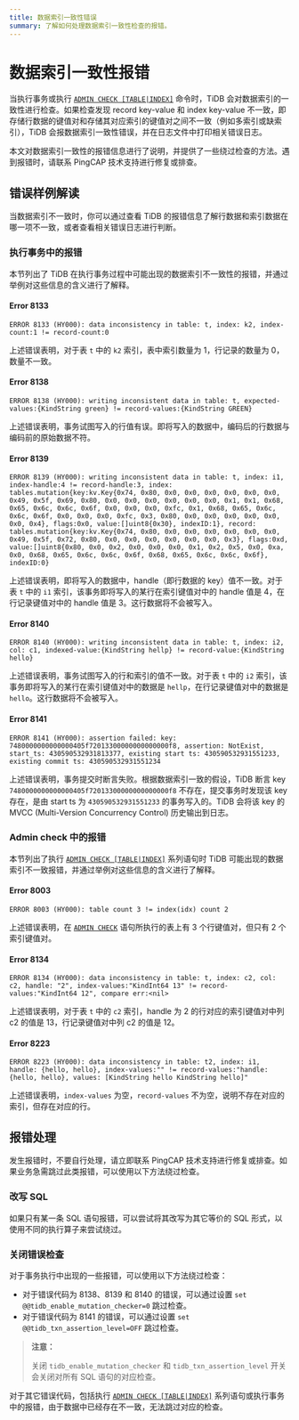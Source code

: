 ```yaml
---
title: 数据索引一致性错误
summary: 了解如何处理数据索引一致性检查的报错。
---
```


# 数据索引一致性报错

当执行事务或执行 [`ADMIN CHECK [TABLE|INDEX]`](/sql-statements/sql-statement-admin-check-table-index.md) 命令时，TiDB 会对数据索引的一致性进行检查。如果检查发现 record key-value 和 index key-value 不一致，即存储行数据的键值对和存储其对应索引的键值对之间不一致（例如多索引或缺索引），TiDB 会报数据索引一致性错误，并在日志文件中打印相关错误日志。

本文对数据索引一致性的报错信息进行了说明，并提供了一些绕过检查的方法。遇到报错时，请联系 PingCAP 技术支持进行修复或排查。

## 错误样例解读

当数据索引不一致时，你可以通过查看 TiDB 的报错信息了解行数据和索引数据在哪一项不一致，或者查看相关错误日志进行判断。

### 执行事务中的报错

本节列出了 TiDB 在执行事务过程中可能出现的数据索引不一致性的报错，并通过举例对这些信息的含义进行了解释。

#### Error 8133

`ERROR 8133 (HY000): data inconsistency in table: t, index: k2, index-count:1 != record-count:0`

上述错误表明，对于表 `t` 中的 `k2` 索引，表中索引数量为 1，行记录的数量为 0，数量不一致。

#### Error 8138

`ERROR 8138 (HY000): writing inconsistent data in table: t, expected-values:{KindString green} != record-values:{KindString GREEN}`

上述错误表明，事务试图写入的行值有误。即将写入的数据中，编码后的行数据与编码前的原始数据不符。

#### Error 8139

`ERROR 8139 (HY000): writing inconsistent data in table: t, index: i1, index-handle:4 != record-handle:3, index: tables.mutation{key:kv.Key{0x74, 0x80, 0x0, 0x0, 0x0, 0x0, 0x0, 0x0, 0x49, 0x5f, 0x69, 0x80, 0x0, 0x0, 0x0, 0x0, 0x0, 0x0, 0x1, 0x1, 0x68, 0x65, 0x6c, 0x6c, 0x6f, 0x0, 0x0, 0x0, 0xfc, 0x1, 0x68, 0x65, 0x6c, 0x6c, 0x6f, 0x0, 0x0, 0x0, 0xfc, 0x3, 0x80, 0x0, 0x0, 0x0, 0x0, 0x0, 0x0, 0x4}, flags:0x0, value:[]uint8{0x30}, indexID:1}, record: tables.mutation{key:kv.Key{0x74, 0x80, 0x0, 0x0, 0x0, 0x0, 0x0, 0x0, 0x49, 0x5f, 0x72, 0x80, 0x0, 0x0, 0x0, 0x0, 0x0, 0x0, 0x3}, flags:0xd, value:[]uint8{0x80, 0x0, 0x2, 0x0, 0x0, 0x0, 0x1, 0x2, 0x5, 0x0, 0xa, 0x0, 0x68, 0x65, 0x6c, 0x6c, 0x6f, 0x68, 0x65, 0x6c, 0x6c, 0x6f}, indexID:0}`

上述错误表明，即将写入的数据中，handle（即行数据的 key）值不一致。对于表 `t` 中的 `i1` 索引，该事务即将写入的某行在索引键值对中的 handle 值是 4，在行记录键值对中的 handle 值是 3。这行数据将不会被写入。

#### Error 8140

`ERROR 8140 (HY000): writing inconsistent data in table: t, index: i2, col: c1, indexed-value:{KindString hellp} != record-value:{KindString hello}`

上述错误表明，事务试图写入的行和索引的值不一致。对于表 `t` 中的 `i2` 索引，该事务即将写入的某行在索引键值对中的数据是 `hellp`，在行记录键值对中的数据是`hello`。这行数据将不会被写入。

#### Error 8141

`ERROR 8141 (HY000): assertion failed: key: 7480000000000000405f72013300000000000000f8, assertion: NotExist, start_ts: 430590532931813377, existing start ts: 430590532931551233, existing commit ts: 430590532931551234`

上述错误表明，事务提交时断言失败。根据数据索引一致的假设，TiDB 断言 key `7480000000000000405f72013300000000000000f8` 不存在，提交事务时发现该 key 存在，是由 start ts 为 `430590532931551233` 的事务写入的。TiDB 会将该 key 的 MVCC (Multi-Version Concurrency Control) 历史输出到日志。

### Admin check 中的报错

本节列出了执行 [`ADMIN CHECK [TABLE|INDEX]`](/sql-statements/sql-statement-admin-check-table-index.md) 系列语句时 TiDB 可能出现的数据索引不一致报错，并通过举例对这些信息的含义进行了解释。

#### Error 8003

`ERROR 8003 (HY000): table count 3 != index(idx) count 2`

上述错误表明，在 [`ADMIN CHECK`](/sql-statements/sql-statement-admin-check-table-index.md) 语句所执行的表上有 3 个行键值对，但只有 2 个索引键值对。

#### Error 8134

`ERROR 8134 (HY000): data inconsistency in table: t, index: c2, col: c2, handle: "2", index-values:"KindInt64 13" != record-values:"KindInt64 12", compare err:<nil>`

上述错误表明，对于表 `t` 中的 `c2` 索引，handle 为 2 的行对应的索引键值对中列 c2 的值是 13，行记录键值对中列 c2 的值是 12。

#### Error 8223

`ERROR 8223 (HY000): data inconsistency in table: t2, index: i1, handle: {hello, hello}, index-values:"" != record-values:"handle: {hello, hello}, values: [KindString hello KindString hello]"`

上述错误表明，`index-values` 为空，`record-values` 不为空，说明不存在对应的索引，但存在对应的行。

## 报错处理

发生报错时，不要自行处理，请立即联系 PingCAP 技术支持进行修复或排查。如果业务急需跳过此类报错，可以使用以下方法绕过检查。

### 改写 SQL

如果只有某一条 SQL 语句报错，可以尝试将其改写为其它等价的 SQL 形式，以使用不同的执行算子来尝试绕过。

### 关闭错误检查

对于事务执行中出现的一些报错，可以使用以下方法绕过检查：

- 对于错误代码为 8138、8139 和 8140 的错误，可以通过设置 `set @@tidb_enable_mutation_checker=0` 跳过检查。
- 对于错误代码为 8141 的错误，可以通过设置 `set @@tidb_txn_assertion_level=OFF` 跳过检查。

> **注意：**
>
> 关闭 `tidb_enable_mutation_checker` 和 `tidb_txn_assertion_level` 开关会关闭对所有 SQL 语句的对应检查。

对于其它错误代码，包括执行 [`ADMIN CHECK [TABLE|INDEX]`](/sql-statements/sql-statement-admin-check-table-index.md) 系列语句或执行事务中的报错，由于数据中已经存在不一致，无法跳过对应的检查。
